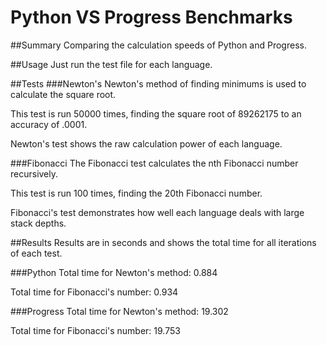 Python VS Progress Benchmarks
=============================

##Summary
Comparing the calculation speeds of Python and Progress.

##Usage
Just run the test file for each language.

##Tests
###Newton's
Newton's method of finding minimums is used to calculate the square root.

This test is run 50000 times, finding the square root of 89262175 to an accuracy of .0001.

Newton's test shows the raw calculation power of each language.

###Fibonacci
The Fibonacci test calculates the nth Fibonacci number recursively.

This test is run 100 times, finding the 20th Fibonacci number.

Fibonacci's test demonstrates how well each language deals with large stack depths.

##Results
Results are in seconds and shows the total time for all iterations of each test.

###Python
Total time for Newton's method: 0.884

Total time for Fibonacci's number: 0.934

###Progress
Total time for Newton's method: 19.302

Total time for Fibonacci's number: 19.753
